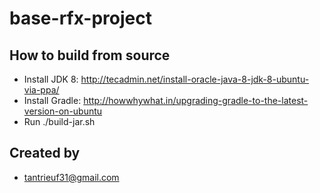 # base-rfx-project

## How to build from source
* Install JDK 8: http://tecadmin.net/install-oracle-java-8-jdk-8-ubuntu-via-ppa/
* Install Gradle: http://howwhywhat.in/upgrading-gradle-to-the-latest-version-on-ubuntu
* Run ./build-jar.sh

## Created by
 * tantrieuf31@gmail.com
